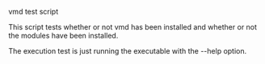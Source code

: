   vmd test script


This script tests whether or not vmd has been installed and whether or not the modules have been installed.

The execution test is just running the executable with the --help option.
